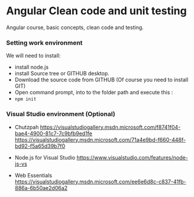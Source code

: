 # Angular Clean code and unit testing
Angular course, basic concepts, clean code and testing.

### Setting work environment
We will need to install:

* install node.js
* install Source tree or GITHUB desktop.
* Download the source code from GITHUB (Of course you need to install GIT)
* Open command prompt, into to the folder path and execute this :
* `npm init`


### Visual Studio environment (Optional)

* Chutzpah
 https://visualstudiogallery.msdn.microsoft.com/f8741f04-bae4-4900-81c7-7c9bfb9ed1fe
 https://visualstudiogallery.msdn.microsoft.com/71a4e9bd-f660-448f-bd92-f5a65d39b7f0

 * Node.js for Visual Studio
 https://www.visualstudio.com/features/node-js-vs

 * Web Essentials
 https://visualstudiogallery.msdn.microsoft.com/ee6e6d8c-c837-41fb-886a-6b50ae2d06a2
